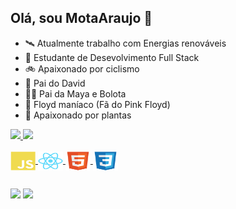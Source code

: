 ## Olá, sou MotaAraujo 🖖


- 🛰️ Atualmente trabalho com Energias renováveis
- 🌱 Estudante de Desevolvimento Full Stack
- 🚲 Apaixonado por ciclismo
- 🤖 Pai do David
- 🐶🐶 Pai da Maya e Bolota
- 🎸 Floyd maníaco (Fã do Pink Floyd)
- 🌱 Apaixonado por plantas

<div>
  <a href="http://github.com/MotaAraujo">
  <img height="180em" src="https://github-readme-stats.vercel.app/api?username=MotaAraujo&show_icons=true&theme=dark&reviews,discussions_started,discussions_answered,prs_merged,prs_merged_percentage"/>
   <img height="180em" src="https://github-readme-stats.vercel.app/api/top-langs/?username=MotaAraujo&layout=compact&langs_count=16&theme=dark"/>
</div>
<div style="display: inline_block"><br>
  <img align="center" alt="Mota-Js" height="30" width="40" src="https://raw.githubusercontent.com/devicons/devicon/master/icons/javascript/javascript-plain.svg">
  <img align="center" alt="Mota-React" height="30" width="40" src="https://raw.githubusercontent.com/devicons/devicon/master/icons/react/react-original.svg">
  <img align="center" alt="Mota-HTML" height="30" width="40" src="https://raw.githubusercontent.com/devicons/devicon/master/icons/html5/html5-original.svg">
  <img align="center" alt="Mota-CSS" height="30" width="40" src="https://raw.githubusercontent.com/devicons/devicon/master/icons/css3/css3-original.svg">  
</div>

##
    
<div style="display: inline_block">   
  <a href="https://instagram.com/mota_araujo/" target="_blank"><img src="https://img.shields.io/badge/-Instagram-%23E4405F?style=for-the-badge&logo=instagram&logoColor=white" target="_blank"></a>
   <a href="https://www.linkedin.com/in/mota-araújo-94640a76/" target="_blank"><img src="https://img.shields.io/badge/-LinkedIn-%230077B5?style=for-the-badge&logo=linkedin&logoColor=white" target="_blank"></a>  
</div>
